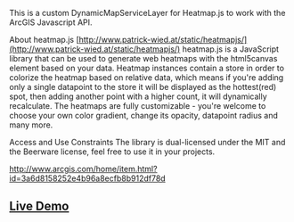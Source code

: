 
This is a custom DynamicMapServiceLayer for Heatmap.js to work with the ArcGIS Javascript API.

About heatmap.js
[http://www.patrick-wied.at/static/heatmapjs/](http://www.patrick-wied.at/static/heatmapjs/)
heatmap.js is a JavaScript library that can be used to generate web heatmaps with the html5canvas element based on your data. Heatmap instances contain a store in order to colorize the heatmap based on relative data, which means if you're adding only a single datapoint to the store it will be displayed as the hottest(red) spot, then adding another point with a higher count, it will dynamically recalculate. The heatmaps are fully customizable - you're welcome to choose your own color gradient, change its opacity, datapoint radius and many more.

Access and Use Constraints
The library is dual-licensed under the MIT and the Beerware license, feel free to use it in your projects.

http://www.arcgis.com/home/item.html?id=3a6d8158252e4b96a8ecfb8b912df78d

## [Live Demo](http://esri.github.com/ArcGIS-Heatmap-Layer--heatmap.js-/)


